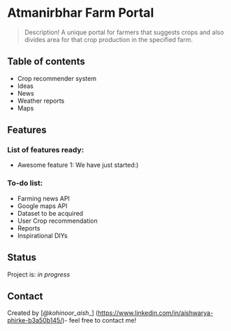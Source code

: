 # Atmanirbhar Farm Portal
> Description!
> A unique portal for farmers that suggests crops and also divides
  area for that crop production in the specified farm.

## Table of contents
* Crop recommender system
* Ideas
* News
* Weather reports
* Maps

## Features
### List of features ready:
* Awesome feature 1: We have just started:)

### To-do list:
* Farming news API
* Google maps API
* Dataset to be acquired
* User Crop recommendation
* Reports
* Inspirational DIYs

## Status
Project is: _in progress_

## Contact
Created by [_@_kohinoor_aish___] (https://www.linkedin.com/in/aishwarya-phirke-b3a50b145/)- feel free to contact me!
